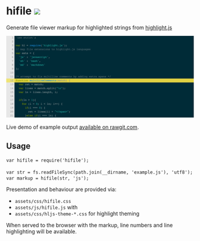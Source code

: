 # hifile [![](https://travis-ci.org/diffsky/hifile.svg)](https://travis-ci.org/diffsky/hifile)

Generate file viewer markup for highlighted strings from [highlight.js](https://github.com/isagalaev/highlight.js)

![hifile output](https://raw.githubusercontent.com/diffsky/hifile/master/example/file.png)

Live demo of example output [available on rawgit.com](https://cdn.rawgit.com/diffsky/hifile/b6488b27775794dabafa508a17ed2b4cf2f69bc2/example/hifile.html#L12).

## Usage

```
var hifile = require('hifile');

var str = fs.readFileSync(path.join(__dirname, 'example.js'), 'utf8');
var markup = hifile(str, 'js');
```

Presentation and behaviour are provided via:

- `assets/css/hifile.css`
- `assets/js/hifile.js` with
- `assets/css/hljs-theme-*.css` for highlight theming

When served to the browser with the markup, line numbers and line highlighting will be available.

